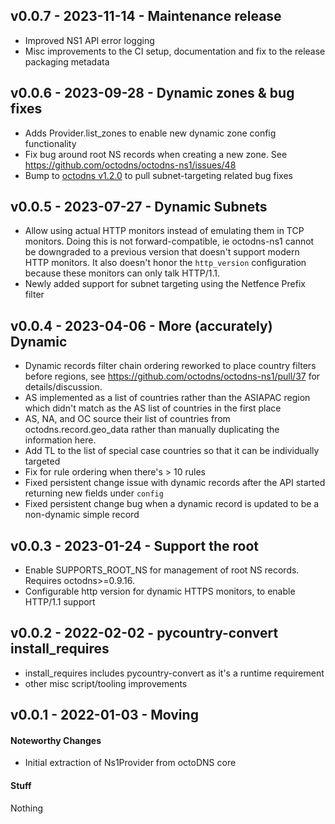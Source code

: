 ## v0.0.7 - 2023-11-14 - Maintenance release

* Improved NS1 API error logging
* Misc improvements to the CI setup, documentation and fix to the release
  packaging metadata

## v0.0.6 - 2023-09-28 - Dynamic zones & bug fixes

* Adds Provider.list_zones to enable new dynamic zone config functionality
* Fix bug around root NS records when creating a new zone. See https://github.com/octodns/octodns-ns1/issues/48
* Bump to [octodns v1.2.0](https://pypi.org/project/octodns/1.2.0/) to pull subnet-targeting related bug fixes

## v0.0.5 - 2023-07-27 - Dynamic Subnets

* Allow using actual HTTP monitors instead of emulating them in TCP monitors.
  Doing this is not forward-compatible, ie octodns-ns1 cannot be downgraded to
  a previous version that doesn't support modern HTTP monitors. It also doesn't
  honor the `http_version` configuration because these monitors can only talk
  HTTP/1.1.
* Newly added support for subnet targeting using the Netfence Prefix filter

## v0.0.4 - 2023-04-06 - More (accurately) Dynamic

* Dynamic records filter chain ordering reworked to place country filters before
  regions, see https://github.com/octodns/octodns-ns1/pull/37 for
  details/discussion.
* AS implemented as a list of countries rather than the ASIAPAC region which
  didn't match as the AS list of countries in the first place
* AS, NA, and OC source their list of countries from octodns.record.geo_data
  rather than manually duplicating the information here.
* Add TL to the list of special case countries so that it can be individually
  targeted
* Fix for rule ordering when there's > 10 rules
* Fixed persistent change issue with dynamic records after the API started
  returning new fields under `config`
* Fixed persistent change bug when a dynamic record is updated to be a
  non-dynamic simple record

## v0.0.3 - 2023-01-24 - Support the root

* Enable SUPPORTS_ROOT_NS for management of root NS records. Requires
  octodns>=0.9.16.
* Configurable http version for dynamic HTTPS monitors, to enable HTTP/1.1 support

## v0.0.2 - 2022-02-02 - pycountry-convert install_requires

* install_requires includes pycountry-convert as it's a runtime requirement
* other misc script/tooling improvements

## v0.0.1 - 2022-01-03 - Moving

#### Noteworthy Changes

* Initial extraction of Ns1Provider from octoDNS core

#### Stuff

Nothing
